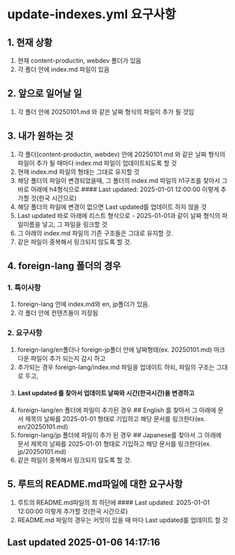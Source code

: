 # update-indexes.yml 요구사항

## 1. 현재 상황
1. 현재 content-productin, webdev 폴더가 있음
2. 각 폴더 안에 index.md 파일이 있음

## 2. 앞으로 일어날 일
1. 각 폴더 안에 20250101.md 와 같은 날짜 형식의 파일이 추가 될 것임

## 3. 내가 원하는 것
1. 각 폴더(content-productin, webdev) 안에 20250101.md 와 같은 날짜 형식의 파일이 추가 될 때마다 index.md 파일이 업데이트되도록 할 것
2. 현재 index.md 파일의 형태는 그대로 유지할 것
3. 해당 폴더의 파일이 변경되었을때, 그 폴더의 index.md 파일의 h1구조를 찾아서 그 바로 아래에 h4형식으로 #### Last updated: 2025-01-01 12:00:00 이렇게 추가할 것(한국 시간으로)
4. 해당 폴더의 파일에 변경이 없으면 Last updated를 업데이트 하지 않을 것
5. Last updated 바로 아래에 리스트 형식으로 - 2025-01-01과 같이 날짜 형식의 파일이름을 넣고, 그 파일을 링크할 것
6. 그 아래의 index.md 파일의 기존 구조들은 그대로 유지할 것.
7. 같은 파일이 중복해서 링크되지 않도록 할 것.

## 4. foreign-lang 폴더의 경우
### 1. 특이사항
1. foreign-lang 안에 index.md와 en, jp폴더가 있음. 
2. 각 폴더 안에 컨텐츠들이 저장됨

### 2. 요구사항
1. foreign-lang/en폴더나 foreign-jp폴더 안에 날짜형태(ex. 20250101.md) 마크다운 파일이 추가 되는지 감시 하고
2. 추가되는 경우 foreign-lang/index.md 파일을 업데이트 하되, 파일의 구조는 그대로 두고,
3. #### Last updated 를 찾아서 업데이트 날짜와 시간(한국시간)을 변경하고
4. foreign-lang/en 폴더에 파일이 추가된 경우 ## English 를 찾아서 그 아래에 문서 제목의 날짜를 2025-01-01 형태로 기입하고 해당 문서를 링크한다(ex. en/20250101.md)
5. foreign-lang/jp 폴더에 파일이 추가 된 경우 ## Japanese를 찾아서 그 아래에 문서 제목의 날짜를 2025-01-01 형태로 기입하고 해당 문서를 링크한다(ex. jp/20250101.md)
6. 같은 파일이 중복해서 링크되지 않도록 할 것.

## 5. 루트의 README.md파일에 대한 요구사항
1. 루트의 README.md파일의 최 하단에 #### Last updated: 2025-01-01 12:00:00 이렇게 추가할 것(한국 시간으로)
2. README.md 파일의 경우는 커밋이 있을 때 마다 Last updated를 업데이트 할 것


## Last updated 2025-01-06 14:17:16